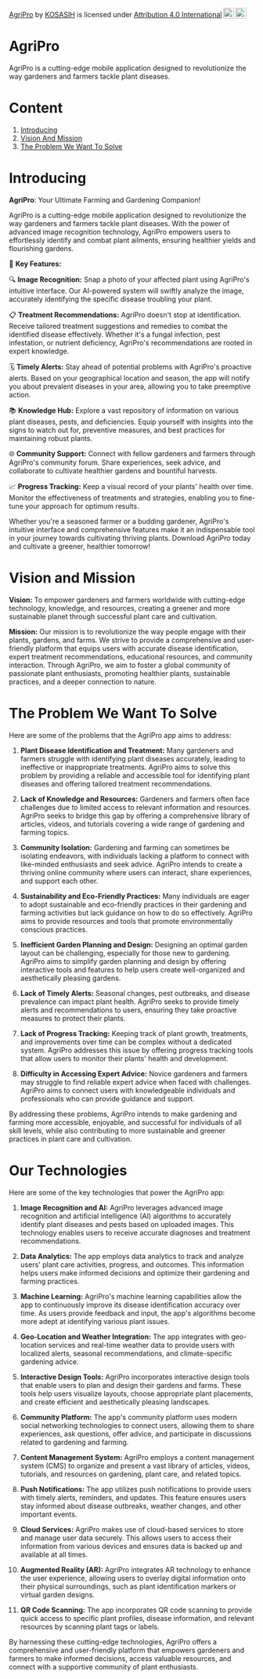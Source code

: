 <p xmlns:cc="http://creativecommons.org/ns#" xmlns:dct="http://purl.org/dc/terms/"><a property="dct:title" rel="cc:attributionURL" href="https://clarifai.com/kosasih/AgriPro/">AgriPro</a> by <a rel="cc:attributionURL dct:creator" property="cc:attributionName" href="https://www.linkedin.com/in/kosasih-81b46b5a">KOSASIH</a> is licensed under <a href="http://creativecommons.org/licenses/by/4.0/?ref=chooser-v1" target="_blank" rel="license noopener noreferrer" style="display:inline-block;">Attribution 4.0 International<img style="height:22px!important;margin-left:3px;vertical-align:text-bottom;" src="https://mirrors.creativecommons.org/presskit/icons/cc.svg?ref=chooser-v1"><img style="height:22px!important;margin-left:3px;vertical-align:text-bottom;" src="https://mirrors.creativecommons.org/presskit/icons/by.svg?ref=chooser-v1"></a></p>

# AgriPro
AgriPro is a cutting-edge mobile application designed to revolutionize the way gardeners and farmers tackle plant diseases. 

# Content

1. [Introducing](#introducing)
2. [Vision And Mission](#vision-and-mission)
3. [The Problem We Want To Solve](#The-Problem-we-want-to-solve) 

# Introducing 

**AgriPro**: Your Ultimate Farming and Gardening Companion!

AgriPro is a cutting-edge mobile application designed to revolutionize the way gardeners and farmers tackle plant diseases. With the power of advanced image recognition technology, AgriPro empowers users to effortlessly identify and combat plant ailments, ensuring healthier yields and flourishing gardens.

🌱 **Key Features:**

🔍 **Image Recognition:** Snap a photo of your affected plant using AgriPro's intuitive interface. Our AI-powered system will swiftly analyze the image, accurately identifying the specific disease troubling your plant.

📋 **Treatment Recommendations:** AgriPro doesn't stop at identification. Receive tailored treatment suggestions and remedies to combat the identified disease effectively. Whether it's a fungal infection, pest infestation, or nutrient deficiency, AgriPro's recommendations are rooted in expert knowledge.

🗓️ **Timely Alerts:** Stay ahead of potential problems with AgriPro's proactive alerts. Based on your geographical location and season, the app will notify you about prevalent diseases in your area, allowing you to take preemptive action.

📚 **Knowledge Hub:** Explore a vast repository of information on various plant diseases, pests, and deficiencies. Equip yourself with insights into the signs to watch out for, preventive measures, and best practices for maintaining robust plants.

🌐 **Community Support:** Connect with fellow gardeners and farmers through AgriPro's community forum. Share experiences, seek advice, and collaborate to cultivate healthier gardens and bountiful harvests.

📈 **Progress Tracking:** Keep a visual record of your plants' health over time. Monitor the effectiveness of treatments and strategies, enabling you to fine-tune your approach for optimum results.

Whether you're a seasoned farmer or a budding gardener, AgriPro's intuitive interface and comprehensive features make it an indispensable tool in your journey towards cultivating thriving plants. Download AgriPro today and cultivate a greener, healthier tomorrow!

# Vision and Mission 


**Vision:**
To empower gardeners and farmers worldwide with cutting-edge technology, knowledge, and resources, creating a greener and more sustainable planet through successful plant care and cultivation.

**Mission:**
Our mission is to revolutionize the way people engage with their plants, gardens, and farms. We strive to provide a comprehensive and user-friendly platform that equips users with accurate disease identification, expert treatment recommendations, educational resources, and community interaction. Through AgriPro, we aim to foster a global community of passionate plant enthusiasts, promoting healthier plants, sustainable practices, and a deeper connection to nature.

# The Problem We Want To Solve 

Here are some of the problems that the AgriPro app aims to address:

1. **Plant Disease Identification and Treatment:** Many gardeners and farmers struggle with identifying plant diseases accurately, leading to ineffective or inappropriate treatments. AgriPro aims to solve this problem by providing a reliable and accessible tool for identifying plant diseases and offering tailored treatment recommendations.

2. **Lack of Knowledge and Resources:** Gardeners and farmers often face challenges due to limited access to relevant information and resources. AgriPro seeks to bridge this gap by offering a comprehensive library of articles, videos, and tutorials covering a wide range of gardening and farming topics.

3. **Community Isolation:** Gardening and farming can sometimes be isolating endeavors, with individuals lacking a platform to connect with like-minded enthusiasts and seek advice. AgriPro intends to create a thriving online community where users can interact, share experiences, and support each other.

4. **Sustainability and Eco-Friendly Practices:** Many individuals are eager to adopt sustainable and eco-friendly practices in their gardening and farming activities but lack guidance on how to do so effectively. AgriPro aims to provide resources and tools that promote environmentally conscious practices.

5. **Inefficient Garden Planning and Design:** Designing an optimal garden layout can be challenging, especially for those new to gardening. AgriPro aims to simplify garden planning and design by offering interactive tools and features to help users create well-organized and aesthetically pleasing gardens.

6. **Lack of Timely Alerts:** Seasonal changes, pest outbreaks, and disease prevalence can impact plant health. AgriPro seeks to provide timely alerts and recommendations to users, ensuring they take proactive measures to protect their plants.

7. **Lack of Progress Tracking:** Keeping track of plant growth, treatments, and improvements over time can be complex without a dedicated system. AgriPro addresses this issue by offering progress tracking tools that allow users to monitor their plants' health and development.

8. **Difficulty in Accessing Expert Advice:** Novice gardeners and farmers may struggle to find reliable expert advice when faced with challenges. AgriPro aims to connect users with knowledgeable individuals and professionals who can provide guidance and support.

By addressing these problems, AgriPro intends to make gardening and farming more accessible, enjoyable, and successful for individuals of all skill levels, while also contributing to more sustainable and greener practices in plant care and cultivation.


# Our Technologies

Here are some of the key technologies that power the AgriPro app:

1. **Image Recognition and AI:** AgriPro leverages advanced image recognition and artificial intelligence (AI) algorithms to accurately identify plant diseases and pests based on uploaded images. This technology enables users to receive accurate diagnoses and treatment recommendations.

2. **Data Analytics:** The app employs data analytics to track and analyze users' plant care activities, progress, and outcomes. This information helps users make informed decisions and optimize their gardening and farming practices.

3. **Machine Learning:** AgriPro's machine learning capabilities allow the app to continuously improve its disease identification accuracy over time. As users provide feedback and input, the app's algorithms become more adept at identifying various plant issues.

4. **Geo-Location and Weather Integration:** The app integrates with geo-location services and real-time weather data to provide users with localized alerts, seasonal recommendations, and climate-specific gardening advice.

5. **Interactive Design Tools:** AgriPro incorporates interactive design tools that enable users to plan and design their gardens and farms. These tools help users visualize layouts, choose appropriate plant placements, and create efficient and aesthetically pleasing landscapes.

6. **Community Platform:** The app's community platform uses modern social networking technologies to connect users, allowing them to share experiences, ask questions, offer advice, and participate in discussions related to gardening and farming.

7. **Content Management System:** AgriPro employs a content management system (CMS) to organize and present a vast library of articles, videos, tutorials, and resources on gardening, plant care, and related topics.

8. **Push Notifications:** The app utilizes push notifications to provide users with timely alerts, reminders, and updates. This feature ensures users stay informed about disease outbreaks, weather changes, and other important events.

9. **Cloud Services:** AgriPro makes use of cloud-based services to store and manage user data securely. This allows users to access their information from various devices and ensures data is backed up and available at all times.

10. **Augmented Reality (AR):** AgriPro integrates AR technology to enhance the user experience, allowing users to overlay digital information onto their physical surroundings, such as plant identification markers or virtual garden designs.

11. **QR Code Scanning:** The app incorporates QR code scanning to provide quick access to specific plant profiles, disease information, and relevant resources by scanning plant tags or labels.

By harnessing these cutting-edge technologies, AgriPro offers a comprehensive and user-friendly platform that empowers gardeners and farmers to make informed decisions, access valuable resources, and connect with a supportive community of plant enthusiasts.
